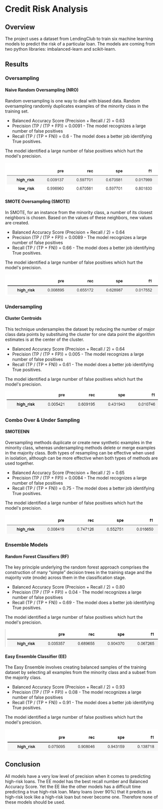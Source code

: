 # Credit Risk Analysis

## Overview
The project uses a dataset from LendingClub to train six machine learning models to predict the risk of a particular loan. The models are coming from two python libraries: imbalanced-learn and scikit-learn.

## Results
### Oversampling

#### Naive Random Oversampling (NRO)
Random oversampling is one way to deal with biased data. Random oversampling randomly duplicates examples of the minority class in the training set.

* Balanced Accuracy Score (Precision + Recall / 2) = 0.63
* Precision (TP / (TP + FP)) = 0.0091 - The model recognizes a large number of false positives
* Recall (TP / (TP + FN)) = 0.6 - The model does a better job identifying True positives.

The model identified a large number of false positives which hurt the model's precision.

![NRO](https://github.com/ryanmorin/credit_risk_analysis/blob/main/NRO.png)

#### SMOTE Oversampling (SMOTE)
In SMOTE, for an instance from the minority class, a number of its closest neighbors is chosen. Based on the values of these neighbors, new values are created.

* Balanced Accuracy Score (Precision + Recall / 2) = 0.64
* Precision (TP / (TP + FP)) = 0.0089 - The model recognizes a large number of false positives
* Recall (TP / (TP + FN)) = 0.66 - The model does a better job identifying True positives.

The model identified a large number of false positives which hurt the model's precision.

![SMOTE](https://github.com/ryanmorin/credit_risk_analysis/blob/main/SMOTE.png)

### Undersampling
#### Cluster Centroids
This technique undersamples the dataset by reducing the number of major class data points by substituing the cluster for one data point the algorithm estimates is at the center of the cluster.

* Balanced Accuracy Score (Precision + Recall / 2) = 0.64
* Precision (TP / (TP + FP)) = 0.005 - The model recognizes a large number of false positives
* Recall (TP / (TP + FN)) = 0.61 - The model does a better job identifying True positives.

The model identified a large number of false positives which hurt the model's precision.

![CC](https://github.com/ryanmorin/credit_risk_analysis/blob/main/CC.png)

### Combo Over & Under Sampling
#### SMOTEENN
Oversampling methods duplicate or create new synthetic examples in the minority class, whereas undersampling methods delete or merge examples in the majority class. Both types of resampling can be effective when used in isolation, although can be more effective when both types of methods are used together.

* Balanced Accuracy Score (Precision + Recall / 2) = 0.65
* Precision (TP / (TP + FP)) = 0.0084 - The model recognizes a large number of false positives
* Recall (TP / (TP + FN)) = 0.75 - The model does a better job identifying True positives.

The model identified a large number of false positives which hurt the model's precision.

![SMOTEENN](https://github.com/ryanmorin/credit_risk_analysis/blob/main/SMOTEENN.png)

### Ensemble Models
#### Random Forest Classifiers (RF)
The key principle underlying the random forest approach comprises the construction of many “simple” decision trees in the training stage and the majority vote (mode) across them in the classification stage.

* Balanced Accuracy Score (Precision + Recall / 2) = 0.80
* Precision (TP / (TP + FP)) = 0.04 - The model recognizes a large number of false positives
* Recall (TP / (TP + FN)) = 0.69 - The model does a better job identifying True positives.

The model identified a large number of false positives which hurt the model's precision.

![RF](https://github.com/ryanmorin/credit_risk_analysis/blob/main/RF.png)

#### Easy Ensemble Classifier (EE)
The Easy Ensemble involves creating balanced samples of the training dataset by selecting all examples from the minority class and a subset from the majority class.

* Balanced Accuracy Score (Precision + Recall / 2) = 0.93
* Precision (TP / (TP + FP)) = 0.08 - The model recognizes a large number of false positives
* Recall (TP / (TP + FN)) = 0.91 - The model does a better job identifying True positives.

The model identified a large number of false positives which hurt the model's precision.

![EEC](https://github.com/ryanmorin/credit_risk_analysis/blob/main/EEC.png)

## Conclusion
All models have a very low level of precision when it comes to predicting high-risk loans. The EE model has the best recall number and Balanced Accuracy Score. Yet the EE like the other models has a difficult time predicting a true high-risk loan.  Many loans (over 90%) that it predicts as high-risk look like a high-risk loan but never become one. Therefore none of these models should be used.
